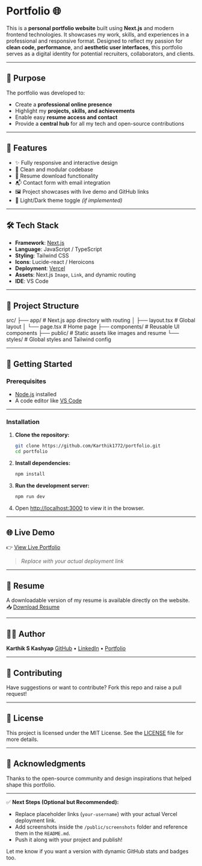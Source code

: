 # Portfolio 🌐

This is a **personal portfolio website** built using **Next.js** and modern frontend technologies. It showcases my work, skills, and experiences in a professional and responsive format. Designed to reflect my passion for **clean code, performance**, and **aesthetic user interfaces**, this portfolio serves as a digital identity for potential recruiters, collaborators, and clients.

---

## 🎯 Purpose

The portfolio was developed to:

- Create a **professional online presence**
- Highlight my **projects, skills, and achievements**
- Enable easy **resume access and contact**
- Provide a **central hub** for all my tech and open-source contributions

---

## 🚀 Features

* ✨ Fully responsive and interactive design
* 🧠 Clean and modular codebase
* 📄 Resume download functionality
* 📬 Contact form with email integration
* 🖼️ Project showcases with live demo and GitHub links
* 🌙 Light/Dark theme toggle *(if implemented)*

---

## 🛠️ Tech Stack

* **Framework**: [Next.js](https://nextjs.org/)
* **Language**: JavaScript / TypeScript
* **Styling**: Tailwind CSS
* **Icons**: Lucide-react / Heroicons
* **Deployment**: [Vercel](https://vercel.com/)
* **Assets**: Next.js `Image`, `Link`, and dynamic routing
* **IDE**: VS Code

---

## 📁 Project Structure

src/
├── app/              # Next.js app directory with routing
│   ├── layout.tsx    # Global layout
│   └── page.tsx      # Home page
├── components/       # Reusable UI components
├── public/           # Static assets like images and resume
└── styles/           # Global styles and Tailwind config


---

## 🚧 Getting Started

### Prerequisites

- [Node.js](https://nodejs.org/en/) installed
- A code editor like [VS Code](https://code.visualstudio.com/)

---

### Installation

1. **Clone the repository:**
   ```bash
   git clone https://github.com/Karthik1772/portfolio.git
   cd portfolio


2. **Install dependencies:**

   ```bash
   npm install
   ```

3. **Run the development server:**

   ```bash
   npm run dev
   ```

4. Open [http://localhost:3000](http://localhost:3000) to view it in the browser.

---

## 🌐 Live Demo

👉 [View Live Portfolio](https://your-username.vercel.app)

> *Replace with your actual deployment link*

---

## 📄 Resume

A downloadable version of my resume is available directly on the website.
📥 [Download Resume](https://your-username.vercel.app/resume/Karthik_S_Kashyap.pdf)

---

## 🧑‍💻 Author

**Karthik S Kashyap**
[GitHub](https://github.com/Karthik1772) • [LinkedIn](https://linkedin.com/in/karthik1772) • [Portfolio](https://your-username.vercel.app)

---

## 🤝 Contributing

Have suggestions or want to contribute? Fork this repo and raise a pull request!

---

## 📄 License

This project is licensed under the MIT License. See the [LICENSE](LICENSE) file for more details.

---

## 🏁 Acknowledgments

Thanks to the open-source community and design inspirations that helped shape this portfolio.

---

✅ **Next Steps (Optional but Recommended):**
- Replace placeholder links (`your-username`) with your actual Vercel deployment link.
- Add screenshots inside the `/public/screenshots` folder and reference them in the `README.md`.
- Push it along with your project and publish!

Let me know if you want a version with dynamic GitHub stats and badges too.
```
